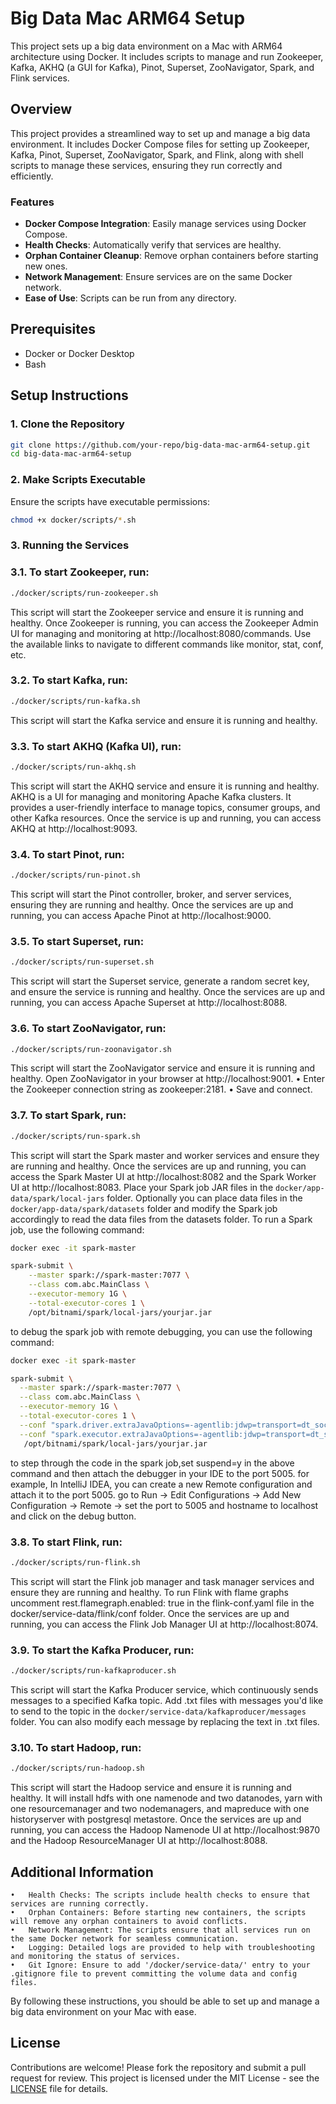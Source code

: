 # Big Data Mac ARM64 Setup

This project sets up a big data environment on a Mac with ARM64 architecture using Docker. It includes scripts to manage and run Zookeeper, Kafka, AKHQ (a GUI for Kafka), Pinot, Superset, ZooNavigator, Spark, and Flink services.

## Overview

This project provides a streamlined way to set up and manage a big data environment. It includes Docker Compose files for setting up Zookeeper, Kafka, Pinot, Superset, ZooNavigator, Spark, and Flink, along with shell scripts to manage these services, ensuring they run correctly and efficiently.

### Features

- **Docker Compose Integration**: Easily manage services using Docker Compose.
- **Health Checks**: Automatically verify that services are healthy.
- **Orphan Container Cleanup**: Remove orphan containers before starting new ones.
- **Network Management**: Ensure services are on the same Docker network.
- **Ease of Use**: Scripts can be run from any directory.

## Prerequisites

- Docker or Docker Desktop
- Bash

## Setup Instructions

### 1. Clone the Repository
```sh
git clone https://github.com/your-repo/big-data-mac-arm64-setup.git
cd big-data-mac-arm64-setup
```

###  2. Make Scripts Executable
Ensure the scripts have executable permissions:
```sh
chmod +x docker/scripts/*.sh
```

### 3. Running the Services

### 3.1. To start Zookeeper, run:
```sh
./docker/scripts/run-zookeeper.sh
```
This script will start the Zookeeper service and ensure it is running and healthy.
Once Zookeeper is running, you can access the Zookeeper Admin UI for managing and monitoring at http://localhost:8080/commands. 
Use the available links to navigate to different commands like monitor, stat, conf, etc.

### 3.2. To start Kafka, run:
```sh
./docker/scripts/run-kafka.sh
```
This script will start the Kafka service and ensure it is running and healthy.

### 3.3. To start AKHQ (Kafka UI), run:
```sh
./docker/scripts/run-akhq.sh
```
This script will start the AKHQ service and ensure it is running and healthy. AKHQ is a UI for managing and monitoring Apache Kafka clusters. It provides a user-friendly interface to manage topics, consumer groups, and other Kafka resources.
Once the service is up and running, you can access AKHQ at http://localhost:9093.

### 3.4. To start Pinot, run:
```sh
./docker/scripts/run-pinot.sh
```
This script will start the Pinot controller, broker, and server services, ensuring they are running and healthy.
Once the services are up and running, you can access Apache Pinot at http://localhost:9000.

### 3.5. To start Superset, run:
```sh
./docker/scripts/run-superset.sh
```
This script will start the Superset service, generate a random secret key, and ensure the service is running and healthy.
Once the services are up and running, you can access Apache Superset at http://localhost:8088.

### 3.6. To start ZooNavigator, run:
```sh
./docker/scripts/run-zoonavigator.sh
```
This script will start the ZooNavigator service and ensure it is running and healthy.
Open ZooNavigator in your browser at http://localhost:9001.
    •	Enter the Zookeeper connection string as zookeeper:2181.
    •	Save and connect.

### 3.7. To start Spark, run:
```sh
./docker/scripts/run-spark.sh
```
This script will start the Spark master and worker services and ensure they are running and healthy.
Once the services are up and running, you can access the Spark Master UI at http://localhost:8082 and the Spark Worker UI at http://localhost:8083.
Place your Spark job JAR files in the `docker/app-data/spark/local-jars` folder. Optionally you can place data files in the `docker/app-data/spark/datasets` folder and modify the Spark job accordingly to read the data files from the datasets folder.
To run a Spark job, use the following command:
```sh
docker exec -it spark-master

spark-submit \
    --master spark://spark-master:7077 \
    --class com.abc.MainClass \
    --executor-memory 1G \
    --total-executor-cores 1 \
    /opt/bitnami/spark/local-jars/yourjar.jar
```

to debug the spark job with remote debugging, you can use the following command:
```sh
docker exec -it spark-master

spark-submit \
  --master spark://spark-master:7077 \
  --class com.abc.MainClass \
  --executor-memory 1G \
  --total-executor-cores 1 \
  --conf "spark.driver.extraJavaOptions=-agentlib:jdwp=transport=dt_socket,server=y,suspend=n,address=*:5005" \
  --conf "spark.executor.extraJavaOptions=-agentlib:jdwp=transport=dt_socket,server=y,suspend=n,address=*:5005" \
   /opt/bitnami/spark/local-jars/yourjar.jar
```
to step through the code in the spark job,set suspend=y in the above command and then attach the debugger in your IDE to the port 5005.
for example, In IntelliJ IDEA, you can create a new Remote configuration and attach it to the port 5005.
go to Run -> Edit Configurations -> Add New Configuration -> Remote -> set the port to 5005 and hostname to localhost and click on the debug button.

### 3.8. To start Flink, run:
```sh
./docker/scripts/run-flink.sh
```
This script will start the Flink job manager and task manager services and ensure they are running and healthy.
To run Flink with flame graphs uncomment rest.flamegraph.enabled: true in the flink-conf.yaml file in the docker/service-data/flink/conf folder.
Once the services are up and running, you can access the Flink Job Manager UI at http://localhost:8074.

### 3.9. To start the Kafka Producer, run:
```sh
./docker/scripts/run-kafkaproducer.sh
```
This script will start the Kafka Producer service, which continuously sends messages to a specified Kafka topic.
Add .txt files with messages you'd like to send to the topic in the `docker/service-data/kafkaproducer/messages` folder. You can also modify each message by replacing the text in .txt files.

### 3.10. To start Hadoop, run:
```sh
./docker/scripts/run-hadoop.sh
```
This script will start the Hadoop service and ensure it is running and healthy. It will install hdfs with one namenode and two datanodes, yarn with one resourcemanager and two nodemanagers, and mapreduce with one historyserver with postgresql metastore.
Once the services are up and running, you can access the Hadoop Namenode UI at http://localhost:9870 and the Hadoop ResourceManager UI at http://localhost:8088.

## Additional Information

	•	Health Checks: The scripts include health checks to ensure that services are running correctly.
	•	Orphan Containers: Before starting new containers, the scripts will remove any orphan containers to avoid conflicts.
	•	Network Management: The scripts ensure that all services run on the same Docker network for seamless communication.
	•	Logging: Detailed logs are provided to help with troubleshooting and monitoring the status of services.
	•	Git Ignore: Ensure to add '/docker/service-data/' entry to your .gitignore file to prevent committing the volume data and config files.

By following these instructions, you should be able to set up and manage a big data environment on your Mac with ease.

## License

Contributions are welcome! Please fork the repository and submit a pull request for review.
This project is licensed under the MIT License - see the [LICENSE](LICENSE.txt) file for details.